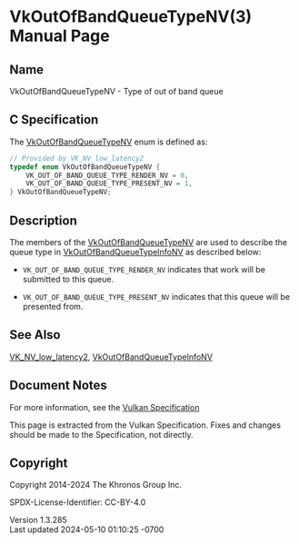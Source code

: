 # VkOutOfBandQueueTypeNV(3) Manual Page

## Name

VkOutOfBandQueueTypeNV - Type of out of band queue



## <a href="#_c_specification" class="anchor"></a>C Specification

The [VkOutOfBandQueueTypeNV](https://registry.khronos.org/vulkan/specs/1.3-extensions/man/html/VkOutOfBandQueueTypeNV.html) enum is
defined as:

``` c
// Provided by VK_NV_low_latency2
typedef enum VkOutOfBandQueueTypeNV {
    VK_OUT_OF_BAND_QUEUE_TYPE_RENDER_NV = 0,
    VK_OUT_OF_BAND_QUEUE_TYPE_PRESENT_NV = 1,
} VkOutOfBandQueueTypeNV;
```

## <a href="#_description" class="anchor"></a>Description

The members of the [VkOutOfBandQueueTypeNV](https://registry.khronos.org/vulkan/specs/1.3-extensions/man/html/VkOutOfBandQueueTypeNV.html)
are used to describe the queue type in
[VkOutOfBandQueueTypeInfoNV](https://registry.khronos.org/vulkan/specs/1.3-extensions/man/html/VkOutOfBandQueueTypeInfoNV.html) as
described below:

- `VK_OUT_OF_BAND_QUEUE_TYPE_RENDER_NV` indicates that work will be
  submitted to this queue.

- `VK_OUT_OF_BAND_QUEUE_TYPE_PRESENT_NV` indicates that this queue will
  be presented from.

## <a href="#_see_also" class="anchor"></a>See Also

[VK_NV_low_latency2](https://registry.khronos.org/vulkan/specs/1.3-extensions/man/html/VK_NV_low_latency2.html),
[VkOutOfBandQueueTypeInfoNV](https://registry.khronos.org/vulkan/specs/1.3-extensions/man/html/VkOutOfBandQueueTypeInfoNV.html)

## <a href="#_document_notes" class="anchor"></a>Document Notes

For more information, see the <a
href="https://registry.khronos.org/vulkan/specs/1.3-extensions/html/vkspec.html#VkOutOfBandQueueTypeNV"
target="_blank" rel="noopener">Vulkan Specification</a>

This page is extracted from the Vulkan Specification. Fixes and changes
should be made to the Specification, not directly.

## <a href="#_copyright" class="anchor"></a>Copyright

Copyright 2014-2024 The Khronos Group Inc.

SPDX-License-Identifier: CC-BY-4.0

Version 1.3.285  
Last updated 2024-05-10 01:10:25 -0700
